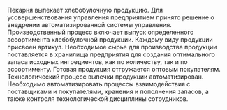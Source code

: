 Пекарня выпекает хлебобулочную продукцию. Для усовершенствования управления предприятием принято решение о внедрении автоматизированной системы управления. Производственный процесс включает выпуск определенного ассортимента хлебобулочной продукции. Каждому виду продукции присвоен артикул. Необходимое сырье для производства продукции поставляется в хранилища предприятия для создания оптимального запаса исходных ингредиентов, как по количеству, так и по ассортименту. Готовая продукция отгружается оптовым покупателям. Технологический процесс выпечки продукции автоматизирован. Необходимо автоматизировать процессы взаимодействия с поставщиками и покупателями, хранения и пополнения запасов, а также контроля технологической дисциплины сотрудников.
